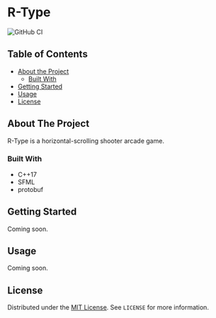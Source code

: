 # R-Type

![GitHub CI](https://github.com/EpitechIT2020/B-CPP-501-MPL-5-1-rtype-romain.bry/workflows/CMake/badge.svg)

<!-- TABLE OF CONTENTS -->
## Table of Contents

* [About the Project](#about-the-project)
  * [Built With](#built-with)
* [Getting Started](#getting-started)
* [Usage](#usage)
* [License](#license)



<!-- ABOUT THE PROJECT -->
## About The Project

R-Type is a horizontal-scrolling shooter arcade game.


### Built With

* C++17
* SFML
* protobuf


<!-- GETTING STARTED -->
## Getting Started

Coming soon.

<!-- USAGE -->
## Usage

Coming soon.

<!-- LICENSE -->
## License

Distributed under the [MIT License][license-url]. See `LICENSE` for more information.


<!-- MARKDOWN LINKS & IMAGES -->
<!-- https://www.markdownguide.org/basic-syntax/#reference-style-links -->
[contributors-shield]: https://img.shields.io/github/contributors/mikyan0207/RType.svg?style=flat-square
[contributors-url]: https://github.com/mikyan0207/RType/graphs/contributors
[forks-shield]: https://img.shields.io/github/forks/mikyan0207/RType.svg?style=flat-square
[forks-url]: https://github.com/mikyan0207/RType/network/members
[stars-shield]: https://img.shields.io/github/stars/mikyan0207/RType.svg?style=flat-square
[stars-url]: https://github.com/mikyan0207/RType/stargazers
[issues-shield]: https://img.shields.io/github/issues/mikyan0207/RType.svg?style=flat-square
[issues-url]: https://github.com/mikyan0207/RType/issues
[license-shield]: https://img.shields.io/github/license/mikyan0207/RType.svg?style=flat-square
[license-url]: https://github.com/mikyan0207/RType/blob/master/LICENSE
